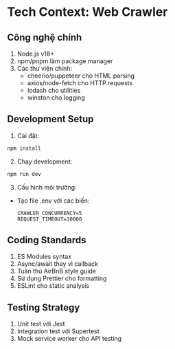 # Tech Context: Web Crawler

## Công nghệ chính
1. Node.js v18+
2. npm/pnpm làm package manager
3. Các thư viện chính:
   - cheerio/puppeteer cho HTML parsing
   - axios/node-fetch cho HTTP requests
   - lodash cho utilities
   - winston cho logging

## Development Setup
1. Cài đặt:
```bash
npm install
```

2. Chạy development:
```bash
npm run dev
```

3. Cấu hình môi trường:
- Tạo file .env với các biến:
  ```
  CRAWLER_CONCURRENCY=5
  REQUEST_TIMEOUT=30000
  ```

## Coding Standards
1. ES Modules syntax
2. Async/await thay vì callback
3. Tuân thủ AirBnB style guide
4. Sử dụng Prettier cho formatting
5. ESLint cho static analysis

## Testing Strategy
1. Unit test với Jest
2. Integration test với Supertest
3. Mock service worker cho API testing

